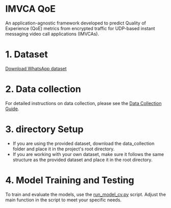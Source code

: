 IMVCA QoE
==============================

An application-agnostic framework developed to predict Quality of Experience (QoE) metrics from encrypted traffic for UDP-based instant messaging video call applications (IMVCAs).

# 1. Dataset

[Download WhatsApp dataset](https://drive.google.com/file/d/10KuI1ucqJ9_Ij62UfL0oFXQ-0Gw7Rvu5/view?usp=drive_link)

# 2. Data collection

For detailed instructions on data collection, please see the [Data Collection Guide](src/create_data/README.md).

# 3. directory Setup

- If you are using the provided dataset, download the data_collection folder and place it in the project's root directory.
- If you are working with your own dataset, make sure it follows the same structure as the provided dataset and place it in the root directory.

# 4. Model Training and Testing

To train and evaluate the models, use the [run_model_cv.py](src/models/run_model_cv.py) script. Adjust the main function in the script to meet your specific needs.